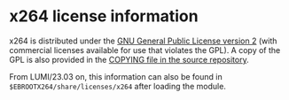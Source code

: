 # x264 license information

x264 is distributed under the
[GNU General Public License version 2](https://www.gnu.org/licenses/old-licenses/gpl-2.0.html)
(with commercial licenses available for use that violates the GPL).
A copy of the GPL is also provided in the
[COPYING file in the source repository](https://code.videolan.org/videolan/x264/-/blob/master/COPYING).

From LUMI/23.03 on, this information can also be found in 
`$EBROOTX264/share/licenses/x264` after loading the module.
